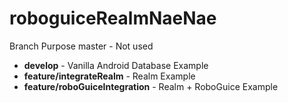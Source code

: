 # roboguiceRealmNaeNae

Branch Purpose
master - Not used
* **develop** - Vanilla Android Database Example
* **feature/integrateRealm** - Realm Example
* **feature/roboGuiceIntegration** - Realm + RoboGuice Example
